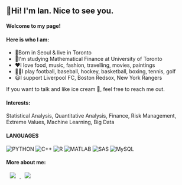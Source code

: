 ## 🌻Hi! I'm Ian. Nice to see you.

#### **Welcome to my page!**
#### **Here is who I am:**
- 🎂Born in Seoul & live in Toronto
- 📖I'm studying Mathematical Finance at University of Toronto
- ❤️I love food, music, fashion, travelling, movies, paintings
- 🏃‍♂️I play football, baseball, hockey, basketball, boxing, tennis, golf
- 😃I support Liverpool FC, Boston Redsox, New York Rangers

If you want to talk and like ice cream 🍨, feel free to reach me out.

#### **Interests:**
Statistical Analysis, Quantitative Analysis, Finance, Risk Management, Extreme Values, Machine Learning, Big Data


#### LANGUAGES
![PYTHON](https://img.shields.io/badge/Python-FFD43B?style=flat&logo=python&logoColor=blue)
![C++](https://img.shields.io/badge/C%2B%2B-00599C?style=flat&logo=c%2B%2B&logoColor=whit)
![R](https://img.shields.io/badge/R-276DC3?style=flate&logo=r&logoColor=white)
![MATLAB](https://img.shields.io/static/v1?label=&message=MATLAB&color=critical)
![SAS](https://img.shields.io/static/v1?label=&message=SAS&color=informational)
![MySQL](https://img.shields.io/badge/mysql-%2300f.svg?style=flat&logo=mysql&logoColor=white)

#### More about me:
<a href="https://www.instagram.com/vanilla.punches/">
    <img 
        src="https://img.shields.io/badge/Instagram-E4405F?style=flat-square&logo=instagram&logoColor=white&link=https://www.instagram.com/vanilla.punches/"
        style="height : auto; margin-left : 10px; margin-right : 10px;"/>
</a>
<a href="https://www.linkedin.com/in/ianlee0320/">
    <img 
        src="https://img.shields.io/badge/LinkedIn-0077B5?style=flat-square&logo=linkedin&logoColor=white&link=https://www.linkedin.com/in/ianlee0320/"
        style="height : auto; margin-left : 10px; margin-right : 10px;"/>
</a>




<!--
**vanilla-punches/vanilla-punches** is a ✨ _special_ ✨ repository because its `README.md` (this file) appears on your GitHub profile.

Here are some ideas to get you started:

- 🔭 I’m currently working on ...
- 🌱 I’m currently learning ...
- 👯 I’m looking to collaborate on ...
- 🤔 I’m looking for help with ...
- 💬 Ask me about ...
- 📫 How to reach me: ...
- 😄 Pronouns: ...
- ⚡ Fun fact: ...
-->
